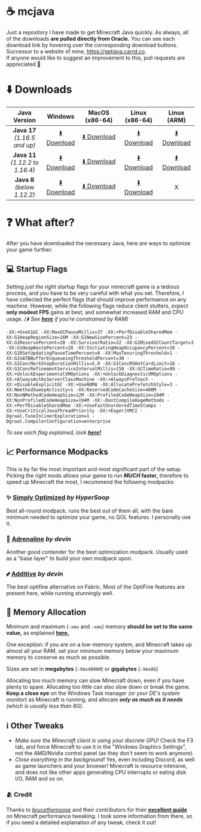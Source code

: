 # ☕ mcjava
Just a repository I have made to get Minecraft Java quickly. As always, all of the downloads **are pulled directly from Oracle.** You can see each download link by hovering over the corresponding download buttons. Successor to a website of mine, https://getjava.carrd.co.
<br>If anyone would like to suggest an improvement to this, pull requests are appreciated 🤗
# ⬇️ Downloads
|             Java Version            	|                                                         Windows                                                        	|                                                      MacOS (x86-64)                                                      	|                                                      Linux (x86-64)                                                     	|                                                        Linux (ARM)                                                        	|
|:-----------------------------------:	|:----------------------------------------------------------------------------------------------------------------------:	|:------------------------------------------------------------------------------------------------------------------------:	|:-----------------------------------------------------------------------------------------------------------------------:	|:-------------------------------------------------------------------------------------------------------------------------:	|
| **Java 17**<br>_(1.16.5 and up)_    	| [⬇️ Download](https://download.oracle.com/otn/utilities_drivers/oracle-labs/graalvm-ee-java17-windows-amd64-22.3.1.zip) 	| [⬇️ Download](https://download.oracle.com/otn/utilities_drivers/oracle-labs/graalvm-ee-java17-darwin-amd64-22.3.1.tar.gz) 	| [⬇️ Download](https://download.oracle.com/otn/utilities_drivers/oracle-labs/graalvm-ee-java17-linux-amd64-22.3.1.tar.gz) 	| [⬇️ Download](https://download.oracle.com/otn/utilities_drivers/oracle-labs/graalvm-ee-java17-linux-aarch64-22.3.1.tar.gz) 	|
| **Java 11**<br>_(1.12.2 to 1.16.4)_ 	| [⬇️ Download](https://download.oracle.com/otn/utilities_drivers/oracle-labs/graalvm-ee-java11-windows-amd64-22.3.1.zip) 	| [⬇️ Download](https://download.oracle.com/otn/utilities_drivers/oracle-labs/graalvm-ee-java11-darwin-amd64-22.3.1.tar.gz) 	| [⬇️ Download](https://download.oracle.com/otn/utilities_drivers/oracle-labs/graalvm-ee-java11-linux-amd64-22.3.1.tar.gz) 	| [⬇️ Download](https://download.oracle.com/otn/utilities_drivers/oracle-labs/graalvm-ee-java11-linux-aarch64-22.3.1.tar.gz) 	|
| **Java 8**<br>_(below 1.12.2)_      	| [⬇️ Download](https://download.oracle.com/otn/utilities_drivers/oracle-labs/graalvm-ee-java8-windows-amd64-21.3.5.zip)  	| [⬇️ Download](https://download.oracle.com/otn/utilities_drivers/oracle-labs/graalvm-ee-java8-darwin-amd64-21.3.5.tar.gz)  	| [⬇️ Download](https://download.oracle.com/otn/utilities_drivers/oracle-labs/graalvm-ee-java8-windows-amd64-21.3.5.zip)   	| X                                                                                                                         	  |
# ❓ What after?
After you have downloaded the necessary Java, here are ways to optimize your game further:
## 💻 Startup Flags
Setting *just the right* startup flags for your minecraft game is a tedious process, and you have to be very careful with what you set. Therefore, I have collected the perfect flags that should improve performance on any machine. However, while the following flags reduce client stutters, expect **only modest FPS** gains at best, and somewhat increased RAM and CPU usage. *(⬇️ See [**here**](https://github.com/brucethemoose/Minecraft-Performance-Flags-Benchmarks?tab=readme-ov-file#flag-explanations:~:text=This%20guide%20assumes,server%20G1GC%20arguments.) if you're constrained by RAM)*

```-XX:+UseG1GC -XX:MaxGCPauseMillis=37 -XX:+PerfDisableSharedMem -XX:G1HeapRegionSize=16M -XX:G1NewSizePercent=23 -XX:G1ReservePercent=20 -XX:SurvivorRatio=32 -XX:G1MixedGCCountTarget=3 -XX:G1HeapWastePercent=20 -XX:InitiatingHeapOccupancyPercent=10 -XX:G1RSetUpdatingPauseTimePercent=0 -XX:MaxTenuringThreshold=1 -XX:G1SATBBufferEnqueueingThresholdPercent=30 -XX:G1ConcMarkStepDurationMillis=5.0 -XX:G1ConcRSHotCardLimit=16 -XX:G1ConcRefinementServiceIntervalMillis=150 -XX:GCTimeRatio=99 -XX:+UnlockExperimentalVMOptions -XX:+UnlockDiagnosticVMOptions -XX:+AlwaysActAsServerClassMachine -XX:+AlwaysPreTouch -XX:+DisableExplicitGC -XX:+UseNUMA -XX:AllocatePrefetchStyle=3 -XX:NmethodSweepActivity=1 -XX:ReservedCodeCacheSize=400M -XX:NonNMethodCodeHeapSize=12M -XX:ProfiledCodeHeapSize=194M -XX:NonProfiledCodeHeapSize=194M -XX:-DontCompileHugeMethods -XX:+PerfDisableSharedMem -XX:+UseFastUnorderedTimeStamps -XX:+UseCriticalJavaThreadPriority -XX:+EagerJVMCI -Dgraal.TuneInlinerExploration=1 -Dgraal.CompilerConfiguration=enterprise```

*To see each flag explained, look [**here!**](https://github.com/brucethemoose/Minecraft-Performance-Flags-Benchmarks?tab=readme-ov-file#flag-explanations)*


## 📈 Performance Modpacks
This is by far the most important and most significant part of the setup. Picking the right mods allows your game to run ***MUCH* faster,** therefore to speed up Minecraft the most, I recommend the following modpacks:
### ✨ [Simply Optimized](https://modrinth.com/modpack/sop) *by HyperSoop*
Best all-round modpack, runs the best out of them all, with the bare minimum needed to optimize your game, no QOL features. I personally use it.
### 💖 [Adrenaline](https://modrinth.com/modpack/adrenaline) *by devin*
Another good contender for the best optimization modpack. Usually used as a "base layer" to build your own modpack upon.
### 💕 [Additive](https://modrinth.com/modpack/additive) *by devin*
The best optifine alternative on Fabric. Most of the OptiFine features are present here, while running stunningly well.


## 💾 Memory Allocation
Minimum and maximum (```-xms``` and ```-xmx```) memory **should be set to the same value,** as explained [**here.**](https://dzone.com/articles/benefits-of-setting-initial-and-maximum-memory-siz)

One exception: if you are on a low-memory system, and Minecraft takes up almost all your RAM, set your minimum memory below your maximum memory to conserve as much as possible.

Sizes are set in **megabytes** (```-Xms4096M```) or **gigabytes** (```-Xmx8G```)

Allocating too much memory can slow Minecraft down, even if you have plenty to spare. Allocating too little can also slow down or break the game. **Keep a close eye** on the Windows Task manager *(or your DE's system monitor)* as Minecraft is running, and allocate ***only as much as it needs** (which is usually less than 8G).*

## ℹ️ Other Tweaks
- *Make sure the Minecraft client is using your discrete GPU!* Check the F3 tab, and force Minecraft to use it in the "Windows Graphics Settings", not the AMD/Nvidia control panel (as they don't seem to work anymore).
- *Close everything in the background!* Yes, even including Discord, as well as game launchers and your browser! Minecraft is resource intensive, and does not like other apps generating CPU interrupts or eating disk I/O, RAM and so on.

### 🫂 Credit
Thanks to [*brucethemoose*](https://github.com/brucethemoose) and their contributors for their [**excellent guide**](https://github.com/brucethemoose/Minecraft-Performance-Flags-Benchmarks) on Minecraft performance tweaking. I took some information from there, so if you need a detailed explanation of any tweak, check it out!
